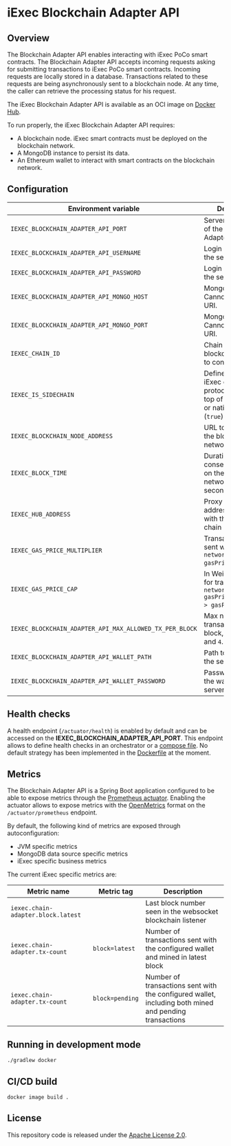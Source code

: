 # iExec Blockchain Adapter API

## Overview

The Blockchain Adapter API enables interacting with iExec PoCo smart contracts.
The Blockchain Adapter API accepts incoming requests asking for submitting transactions to iExec PoCo smart contracts.
Incoming requests are locally stored in a database.
Transactions related to these requests are being asynchronously sent to a blockchain node.
At any time, the caller can retrieve the processing status for his request.

The iExec Blockchain Adapter API is available as an OCI image
on [Docker Hub](https://hub.docker.com/r/iexechub/iexec-blockchain-adapter-api/tags).

To run properly, the iExec Blockchain Adapter API requires:

* A blockchain node. iExec smart contracts must be deployed on the blockchain network.
* A MongoDB instance to persist its data.
* An Ethereum wallet to interact with smart contracts on the blockchain network.

## Configuration

| Environment variable                                    | Description                                                                                            | Type             | Default value                                |
|---------------------------------------------------------|--------------------------------------------------------------------------------------------------------|------------------|----------------------------------------------|
| `IEXEC_BLOCKCHAIN_ADAPTER_API_PORT`                     | Server HTTP port of the Blockchain Adapter API.                                                        | Positive integer | `13010`                                      |
| `IEXEC_BLOCKCHAIN_ADAPTER_API_USERNAME`                 | Login username of the server.                                                                          | String           | `admin`                                      |
| `IEXEC_BLOCKCHAIN_ADAPTER_API_PASSWORD`                 | Login password of the server.                                                                          | String           | `whatever`                                   |
| `IEXEC_BLOCKCHAIN_ADAPTER_API_MONGO_HOST`               | Mongo server host. Cannot be set with URI.                                                             | String           | `localhost`                                  |
| `IEXEC_BLOCKCHAIN_ADAPTER_API_MONGO_PORT`               | Mongo server port. Cannot be set with URI.                                                             | Positive integer | `13012`                                      |
| `IEXEC_CHAIN_ID`                                        | Chain ID of the blockchain network to connect.                                                         | Positive integer | `134`                                        |
| `IEXEC_IS_SIDECHAIN`                                    | Define whether iExec on-chain protocol is built on top of token (`false`) or native currency (`true`). | Boolean          | `true`                                       |
| `IEXEC_BLOCKCHAIN_NODE_ADDRESS`                         | URL to connect to the blockchain network.                                                              | URL              | `https://bellecour.iex.ec`                   |
| `IEXEC_BLOCK_TIME`                                      | Duration between consecutive blocks on the blockchain network, in seconds.                             | Positive integer | `5`                                          |
| `IEXEC_HUB_ADDRESS`                                     | Proxy contract address to interact with the iExec on-chain protocol.                                   | Ethereum Address | `0x3eca1B216A7DF1C7689aEb259fFB83ADFB894E7f` |
| `IEXEC_GAS_PRICE_MULTIPLIER`                            | Transactions will be sent with `networkGasPrice * gasPriceMultiplier`.                                 | Float            | `1.0`                                        |
| `IEXEC_GAS_PRICE_CAP`                                   | In Wei, will be used for transactions if `networkGasPrice * gasPriceMultiplier > gasPriceCap`.         | Positive integer | `22000000000`                                |
| `IEXEC_BLOCKCHAIN_ADAPTER_API_MAX_ALLOWED_TX_PER_BLOCK` | Max number of transactions per block, between `1` and `4`.                                             | Positive integer | `1`                                          |
| `IEXEC_BLOCKCHAIN_ADAPTER_API_WALLET_PATH`              | Path to the wallet of the server.                                                                      | String           | `src/main/resources/wallet.json`             |
| `IEXEC_BLOCKCHAIN_ADAPTER_API_WALLET_PASSWORD`          | Password to unlock the wallet of the server.                                                           | String           | `whatever`                                   |

## Health checks

A health endpoint (`/actuator/health`) is enabled by default and can be accessed on the **IEXEC_BLOCKCHAIN_ADAPTER_API_PORT**.
This endpoint allows to define health checks in an orchestrator or
a [compose file](https://github.com/compose-spec/compose-spec/blob/master/spec.md#healthcheck).
No default strategy has been implemented in the [Dockerfile](Dockerfile) at the moment.

## Metrics

The Blockchain Adapter API is a Spring Boot application configured to be able to expose metrics through
the [Prometheus actuator](https://docs.spring.io/spring-boot/docs/3.0.13/reference/html/actuator.html#actuator.metrics.export.prometheus).
Enabling the actuator allows to expose metrics with the [OpenMetrics](https://openmetrics.io/) format
on the `/actuator/prometheus` endpoint.

By default, the following kind of metrics are exposed through autoconfiguration:
- JVM specific metrics
- MongoDB data source specific metrics
- iExec specific business metrics

The current iExec specific metrics are:

| Metric name                        | Metric tag      | Description                                                                                           |
| ---------------------------------- | --------------- | ----------------------------------------------------------------------------------------------------- |
| `iexec.chain-adapter.block.latest` |                 | Last block number seen in the websocket blockchain listener                                           |
| `iexec.chain-adapter.tx-count`     | `block=latest`  | Number of transactions sent with the configured wallet and mined in latest block                      |
| `iexec.chain-adapter.tx-count`     | `block=pending` | Number of transactions sent with the configured wallet, including both mined and pending transactions |

## Running in development mode

`./gradlew docker`

## CI/CD build

`docker image build .`

## License

This repository code is released under the [Apache License 2.0](LICENSE).
